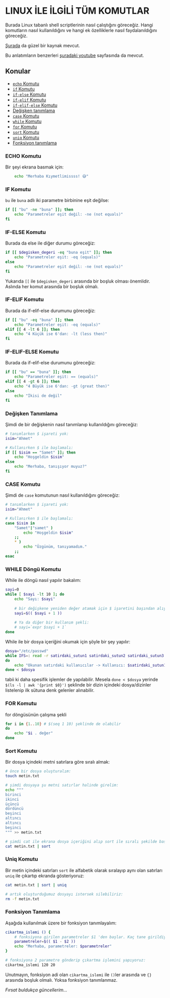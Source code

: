 # LINUX İLE İLGİLİ TÜM KOMUTLAR

Burada Linux tabanlı shell scriptlerinin nasıl çalıştığını göreceğiz. Hangi komutların nasıl kullanıldığını ve hangi ek özelliklerle nasıl faydalanıldığını göreceğiz.

[Şurada](https://www.geeksforgeeks.org/array-basics-shell-scripting-set-1) da güzel bir kaynak mevcut.

Bu anlatımların benzerleri [şuradaki youtube](https://www.youtube.com/playlist?list=PLSg_-k7KzeO-9oYlhrPeuzQJ5NuP5FAvv) sayfasında da mevcut.


## Konular
- [`echo` Komutu](#echo-komutu)
- [`if` Komutu](#if-komutu)
- [`if-else` Komutu](#if-else-komutu)
- [`if-elif` Komutu](#if-elif-komutu)
- [`if-elif-else` Komutu](#if-elif-else-komutu)
- [Değişken tanımlama](#degisken-tanimlama)
- [`case` Komutu](#case-komutu)
- [`while` Komutu](#while-komutu)
- [`for` Komutu](#for-komutu)
- [`sort` Komutu](#sort-komutu)
- [`uniq` Komutu](#uniq-komutu)
- [Fonksiyon tanımlama](#fonksiyon-tanimlama)

<a id="echo-komutu"></a>
### ECHO Komutu
Bir şeyi ekrana basmak için:
```sh
    echo "Merhaba Kıymetlimissss! 😅"
```

<a id="if-komutu"></a>
### IF Komutu
`bu` ile `buna` adlı iki parametre birbinine eşit değilse:
```sh
if [[ "bu" -ne "buna" ]]; then
    echo "Parametreler eşit değil: -ne (not equals)"
fi
```

<a id="if-else-komutu"></a>
### IF-ELSE Komutu
Burada da else ile diğer durumu göreceğiz:
```sh
if [[ $degisken_degeri -eq "buna eşit" ]]; then
    echo "Parametreler eşit: -eq (equals)"
else
    echo "Parametreler eşit değil: -ne (not equals)"
fi
```
Yukarıda `[[` ile `$degisken_degeri` arasında bir boşluk olması önemlidir. Aslında her komut arasında bir boşluk olmalı.

<a id="if-elif-komutu"></a>
### IF-ELIF Komutu
Burada da if-elif-else durumunu göreceğiz:
```sh
if [[ "bu" -eq "buna" ]]; then
    echo "Parametreler eşit: -eq (equals)"
elif [[ 4 -lt 6 ]]; then
    echo "4 Küçük ise 6'dan: -lt (less then)"
fi
```

<a id="if-elif-else-komutu"></a>
### IF-ELIF-ELSE Komutu
Burada da if-elif-else durumunu göreceğiz:
```sh
if [[ "bu" == "buna" ]]; then
    echo "Parametreler eşit: == (equals)"
elif [[ 4 -gt 6 ]]; then
    echo "4 Büyük ise 6'dan: -gt (great then)"
else
    echo "İkisi de değil"
fi
```

<a id="degisken-tanimlama"></a>
### Değişken Tanımlama
Şimdi de bir değişkenin nasıl tanımlanıp kullanıldığını göreceğiz:
```sh
# tanımlarken $ işareti yok:
isim="Ahmet"

# Kullanırken $ ile başlamalı:
if [[ $isim == "Samet" ]]; then
    echo "Hoşgeldin $isim"
else
    echo "Merhaba, tanışıyor muyuz?"
fi
```

<a id="case-komutu"></a>
### CASE Komutu
Şimdi de `case` komutunun nasıl kullanıldığını göreceğiz:
```sh
# tanımlarken $ işareti yok:
isim="Ahmet"

# Kullanırken $ ile başlamalı:
case $isim in
    "Samet"|"samet" )
        echo "Hoşgeldin $isim"
    ;;
    * )
        echo "Üzgünüm, tanıyamadım."
    ;;
esac
```

<a id="while-komutu"></a>
### WHILE Döngü Komutu
While ile döngü nasıl yapılır bakalım:
```sh
sayi=0
while [ $sayi -lt 10 ]; do
    echo "Sayı: $sayi"
    
    # bir değişkene yeniden değer atamak için $ işaretini başından alıyoruz:
    sayi=$(( $sayi + 1 ))
    
    # Ya da diğer bir kullanım şekli:
    # sayi=`expr $sayi + 1`
done
```


While ile bir dosya içeriğini okumak için şöyle bir şey yapılır:
```sh
dosya="/etc/passwd"
while IFS=: read -r satirdaki_sutun1 satirdaki_sutun2 satirdaki_sutun3 satirdaki_sutun4 satirdaki_sutun5 satirdaki_sutun6 satirdaki_sutun7 satirdaki_sutun8 satirdaki_sutun9
do
    echo "Okunan satırdaki kullanıcılar -> Kullanıcı: $satirdaki_sutun1"
done < $dosya
```
tabii ki daha spesifik işlemler de yapılabilir. Mesela `done < $dosya` yerinde `$(ls -l | awk '{print $0}')` şeklinde bir dizin içindeki dosya/dizinler listelenip ilk sütuna denk gelenler alınabilir.

<a id="for-komutu"></a>
### FOR Komutu
for döngüsünün çalışma şekli
```sh
for i in {1..10} # $(seq 1 10) şeklinde de olabilir
do
    echo "$i . değer"
done
```

<a id="sort-komutu"></a>
### Sort Komutu
Bir dosya içindeki metni satırlara göre sıralı almak:
```sh
# önce bir dosya oluşturalım:
touch metin.txt

# şimdi dosyaya şu metni satırlar halinde girelim:
echo """
birinci
ikinci
üçüncü
dördüncü
beşinci
altıncı
altıncı
beşinci
""" >> metin.txt

# şimdi cat ile ekrana dosya içeriğini alıp sort ile sıralı şekilde basalım:
cat metin.txt | sort
```

<a id="uniq-komutu"></a>
### Uniq Komutu
Bir metin içindeki satırları `sort` ile alfabetik olarak sıralayıp aynı olan satırları `uniq` ile çıkartıp ekranda gösteriyoruz:
```sh
cat metin.txt | sort | uniq

# artık oluşturduğumuz dosyayı istersek silebiliriz:
rm -f metin.txt
```

<a id="fonksiyon-tanimlama"></a>
### Fonksiyon Tanımlama
Aşağıda kullanılmak üzere bir fonksiyon tanımlayalım:
```sh
cikartma_islemi () {
    # fonksiyona girilen parametreler $1 'den başlar. Kaç tane girildiyse o kadara gider...
    parametreler=$(( $1 - $2 ))
    echo "Merhaba, parametreler: $parametreler"
}

# fonksiyona 2 parametre gönderip çıkartma işlemini yapıyoruz:
cikartma_islemi 120 20
```
Unutmayın, fonksiyon adi olan `cikartma_islemi` ile `()`ler arasında ve `{}` arasında boşluk olmalı. Yoksa fonksiyon tanımlanmaz. 


_Fırsat buldukça güncellerim..._